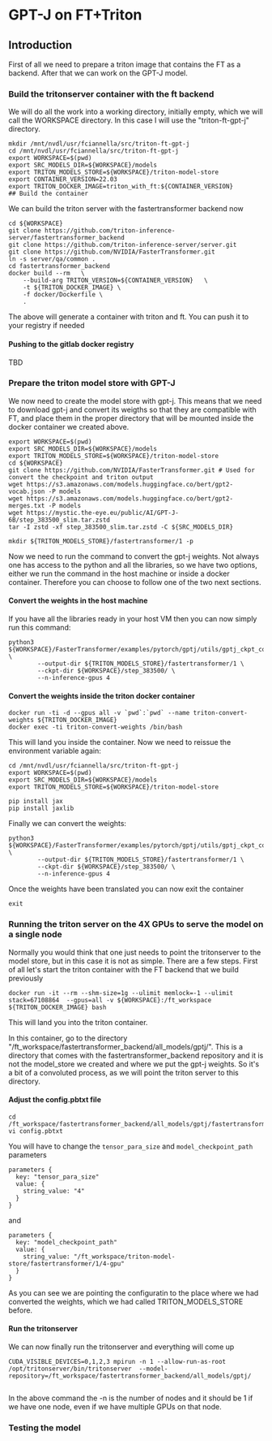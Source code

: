 # GPT-J on FT+Triton

## Introduction

First of all we need to prepare a triton image that contains the FT as a backend. After that we can work on the GPT-J model.

### Build the tritonserver container with the ft backend

We will do all the work into a working directory, initially empty, which we will call the WORKSPACE directory. In this case I will use the "triton-ft-gpt-j" directory.

```
mkdir /mnt/nvdl/usr/fciannella/src/triton-ft-gpt-j
cd /mnt/nvdl/usr/fciannella/src/triton-ft-gpt-j
export WORKSPACE=$(pwd)
export SRC_MODELS_DIR=${WORKSPACE}/models
export TRITON_MODELS_STORE=${WORKSPACE}/triton-model-store
export CONTAINER_VERSION=22.03
export TRITON_DOCKER_IMAGE=triton_with_ft:${CONTAINER_VERSION}
## Build the container
```

We can build the triton server with the fastertransformer backend now

```
cd ${WORKSPACE}
git clone https://github.com/triton-inference-server/fastertransformer_backend
git clone https://github.com/triton-inference-server/server.git 
git clone https://github.com/NVIDIA/FasterTransformer.git
ln -s server/qa/common .
cd fastertransformer_backend
docker build --rm   \
    --build-arg TRITON_VERSION=${CONTAINER_VERSION}   \
    -t ${TRITON_DOCKER_IMAGE} \
    -f docker/Dockerfile \
    .
```

The above will generate a container with triton and ft. You can push it to your registry if needed

#### Pushing to the gitlab docker registry

TBD

### Prepare the triton model store with GPT-J

We now need to create the model store with gpt-j. This means that we need to download gpt-j and convert its weigths so that they are compatible with FT, and place them in the proper directory that will be mounted inside the docker container we created above.

```
export WORKSPACE=$(pwd)
export SRC_MODELS_DIR=${WORKSPACE}/models
export TRITON_MODELS_STORE=${WORKSPACE}/triton-model-store
cd ${WORKSPACE}
git clone https://github.com/NVIDIA/FasterTransformer.git # Used for convert the checkpoint and triton output
wget https://s3.amazonaws.com/models.huggingface.co/bert/gpt2-vocab.json -P models
wget https://s3.amazonaws.com/models.huggingface.co/bert/gpt2-merges.txt -P models
wget https://mystic.the-eye.eu/public/AI/GPT-J-6B/step_383500_slim.tar.zstd
tar -I zstd -xf step_383500_slim.tar.zstd -C ${SRC_MODELS_DIR}

mkdir ${TRITON_MODELS_STORE}/fastertransformer/1 -p
```

Now we need to run the command to convert the gpt-j weights. Not always one has access to the python and all the libraries, so we have two options, either we run the command in the host machine or inside a docker container. Therefore you can choose to follow one of the two next sections.

#### Convert the weights in the host machine

If you have all the libraries ready in your host VM then you can now simply run this command:

```
python3 ${WORKSPACE}/FasterTransformer/examples/pytorch/gptj/utils/gptj_ckpt_convert.py \
        --output-dir ${TRITON_MODELS_STORE}/fastertransformer/1 \
        --ckpt-dir ${WORKSPACE}/step_383500/ \
        --n-inference-gpus 4
```

#### Convert the weights inside the triton docker container

```
docker run -ti -d --gpus all -v `pwd`:`pwd` --name triton-convert-weights ${TRITON_DOCKER_IMAGE} 
docker exec -ti triton-convert-weights /bin/bash
```

This will land you inside the container. Now we need to reissue the environment variable again:

```
cd /mnt/nvdl/usr/fciannella/src/triton-ft-gpt-j
export WORKSPACE=$(pwd)
export SRC_MODELS_DIR=${WORKSPACE}/models
export TRITON_MODELS_STORE=${WORKSPACE}/triton-model-store

pip install jax
pip install jaxlib
```

Finally we can convert the weights:

```
python3 ${WORKSPACE}/FasterTransformer/examples/pytorch/gptj/utils/gptj_ckpt_convert.py \
        --output-dir ${TRITON_MODELS_STORE}/fastertransformer/1 \
        --ckpt-dir ${WORKSPACE}/step_383500/ \
        --n-inference-gpus 4
```

Once the weights have been translated you can now exit the container

```
exit
```

### Running the triton server on the 4X GPUs to serve the model on a single node

Normally you would think that one just needs to point the tritonserver to the model store, but in this case it is not as simple. There are a few steps. First of all let's start the triton container with the FT backend that we build previously

```
docker run -it --rm --shm-size=1g --ulimit memlock=-1 --ulimit stack=67108864  --gpus=all -v ${WORKSPACE}:/ft_workspace ${TRITON_DOCKER_IMAGE} bash
```

This will land you into the triton container. 

In this container, go to the directory "/ft_workspace/fastertransformer_backend/all_models/gptj/". This is a directory that comes with the fastertransformer_backend repository and it is not the model_store we created and where we put the gpt-j weights. So it's a bit of a convoluted process, as we will point the triton server to this directory.

#### Adjust the config.pbtxt file

```
cd /ft_workspace/fastertransformer_backend/all_models/gptj/fastertransformer
vi config.pbtxt
```

You will have to change the `tensor_para_size` and `model_checkpoint_path` parameters

```
parameters {
  key: "tensor_para_size"
  value: {
    string_value: "4"
  }
}
```

and

```
parameters {
  key: "model_checkpoint_path"
  value: {
    string_value: "/ft_workspace/triton-model-store/fastertransformer/1/4-gpu"
  }
}
```

As you can see we are pointing the configuratin to the place where we had converted the weights, which we had called TRITON_MODELS_STORE before.

#### Run the tritonserver

We can now finally run the tritonserver and everything will come up

```
CUDA_VISIBLE_DEVICES=0,1,2,3 mpirun -n 1 --allow-run-as-root /opt/tritonserver/bin/tritonserver  --model-repository=/ft_workspace/fastertransformer_backend/all_models/gptj/
 
```

In the above command the -n is the number of nodes and it should be 1 if we have one node, even if we have multiple GPUs on that node.

### Testing the model

